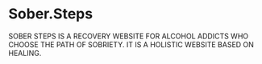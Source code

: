 # Sober.Steps
SOBER STEPS IS A RECOVERY WEBSITE FOR ALCOHOL ADDICTS WHO CHOOSE THE PATH OF SOBRIETY. IT IS A HOLISTIC WEBSITE BASED ON HEALING.
